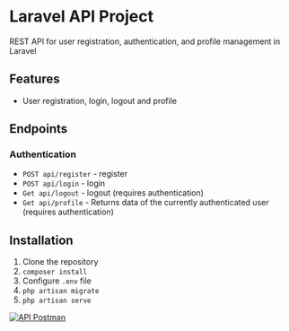 # Laravel API Project

REST API for user registration, authentication, and profile management in Laravel

## Features

- User registration, login, logout and profile

## Endpoints

### Authentication
- `POST api/register` - register
- `POST api/login` - login
- `Get api/logout` - logout (requires authentication)
- `Get api/profile` - Returns data of the currently authenticated user (requires authentication)

## Installation

1. Clone the repository
2. `composer install`
3. Configure `.env` file
4. `php artisan migrate`
5. `php artisan serve`

[![API Postman](https://run.pstmn.io/button.svg)](https://documenter.getpostman.com/view/40470359/2sB2qUo5RM)